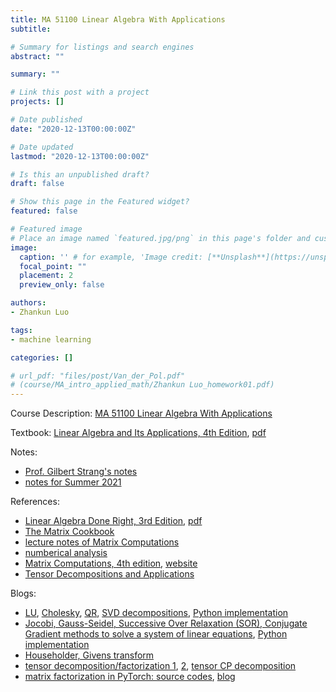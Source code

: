 ```yaml
---
title: MA 51100 Linear Algebra With Applications
subtitle: 

# Summary for listings and search engines
abstract: ""

summary: ""

# Link this post with a project
projects: []

# Date published
date: "2020-12-13T00:00:00Z"

# Date updated
lastmod: "2020-12-13T00:00:00Z"

# Is this an unpublished draft?
draft: false

# Show this page in the Featured widget?
featured: false

# Featured image
# Place an image named `featured.jpg/png` in this page's folder and customize its options here.
image:
  caption: '' # for example, 'Image credit: [**Unsplash**](https://unsplash.com/photos/CpkOjOcXdUY)'
  focal_point: ""
  placement: 2
  preview_only: false

authors:
- Zhankun Luo

tags:
- machine learning

categories: []

# url_pdf: "files/post/Van_der_Pol.pdf"
# (course/MA_intro_applied_math/Zhankun Luo_homework01.pdf)
---
```

<!--more-->
Course Description: [MA 51100 Linear Algebra With Applications](https://www.math.purdue.edu/academic/courses/coursepage?subject=MA&course=51100)


Textbook: 
[Linear Algebra and Its Applications, 4th Edition](https://www.amazon.com/Linear-Algebra-Its-Applications-4th/dp/0030105676), [pdf](https://ia802906.us.archive.org/18/items/StrangG.LinearAlgebraAndItsApplications45881001/%5BStrang_G.%5D_Linear_algebra_and_its_applications%284%29%5B5881001%5D.pdf)

Notes: 
* [Prof. Gilbert Strang's notes](https://math.mit.edu/~gs/LectureNotes/)
* [notes for Summer 2021](https://www.alanshawn.com/media/2021/ma511-note.pdf)

References: 
* [Linear Algebra Done Right, 3rd Edition](https://linear.axler.net/), [pdf](http://ce.sharif.edu/courses/97-98/1/ce425-1/resources/root/Books/Linear%20Algebra%20Done%20Right.pdf)
* [The Matrix Cookbook](https://www.math.uwaterloo.ca/~hwolkowi/matrixcookbook.pdf)
* [lecture notes of Matrix Computations](https://math.ecnu.edu.cn/~jypan/Teaching/MatrixComp/mc.pdf)
* [numberical analysis](https://math.ecnu.edu.cn/~jypan/Teaching/NA/)
* [Matrix Computations, 4th edition](https://my.siam.org/Store/Product/viewproduct/?ProductId=23915573), [website](https://www.cs.cornell.edu/cv/cvl_home/books/)
* [Tensor Decompositions and Applications](https://www.kolda.net/publication/TensorReview.pdf)

Blogs:
* [LU](https://math.ecnu.edu.cn/~jypan/Teaching/NA/slides_02A_LU.pdf), [Cholesky](https://math.ecnu.edu.cn/~jypan/Teaching/NA/slides_02B_MD.pdf), [QR](https://math.ecnu.edu.cn/~jypan/Teaching/NA/slides_03B_QR.pdf), [SVD decompositions](https://math.ecnu.edu.cn/~jypan/Teaching/NA/slides_03C_SVD.pdf), [Python implementation](https://zhuanlan.zhihu.com/p/462433659)
* [Jocobi, Gauss-Seidel, Successive Over Relaxation (SOR), Conjugate Gradient methods to solve a system of linear equations](https://math.ecnu.edu.cn/~jypan/Teaching/MNA/slides_ch06_iter.pdf), [Python implementation](https://zhuanlan.zhihu.com/p/462428215)
* [Householder, Givens transform](https://math.ecnu.edu.cn/~jypan/Teaching/NA/slides_03A_Transformation.pdf)
* [tensor decomposition/factorization 1](https://zhuanlan.zhihu.com/p/24798389), [2](https://zhuanlan.zhihu.com/p/24824550), [tensor CP decomposition](https://zhuanlan.zhihu.com/p/383058483)
* [matrix factorization in PyTorch: source codes](https://github.com/EthanRosenthal/torchmf), [blog](https://www.ethanrosenthal.com/2017/06/20/matrix-factorization-in-pytorch/)